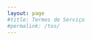 ```yaml
---
layout: page
#title: Termos de Serviço
#permalink: /tos/
---
```


<!-- NÃO ESQUEÇA DE TROCAR A DATA DE MODIFICAÇÃO! -->